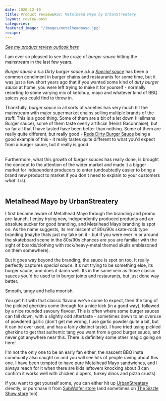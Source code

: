 ```yaml
---
date: 2020-12-10
title: Product review&#58; Metalhead Mayo by UrbanStreatery
layout: review-post
categories:
featured_image: "/images/metalheadmayo.jpg"
recipe:
---
```


_<a href="{{site.baseurl}}/about#product-reviews">See my product review outlook here</a>_

I am ever so pleased to see the craze of _burger sauce_ hitting the mainstream in the last few years.

_Burger sauce_ a.k.a _Dirty burger sauce_ a.k.a _<a href="https://youtu.be/QkB-rpAUbK8?t=6" target="_blank">Special sauce</a>_ has been a common condiment in burger chains and restaurants for some time, but it was just a few short years ago that if you wanted some kind of _dirty burger sauce_ at home, you were left trying to make it for yourself - normally resorting to some varying mix of ketchup, mayo and whatever kind of BBQ spices you could find to throw in.

Thankfully, _burger sauce_ in all sorts of varieties has very much hit the mainstream with major supermarket chains selling multiple brands of the stuff. This is a good thing. Some of them are a bit of a let down (Hellmans Burger sauce), some of them taste overly artificial (Heinz Baconnaise), but so far all that I have tasted have been better than nothing. Some of them are really quite different, but really good - <a href="https://shop.truebarbecue.com/collections/sauces/products/reds-dirty-burger-sauce?utm_source=robbishfood" target="_blank">Reds Dirty Burger Sauce</a> being a good example of this - it really tastes quite different to what you'd expect from a burger sauce, but it really is good.
<br>
<br>

Furthermore, what this growth of _burger sauces_ has really done, is brought the concept to the attention of the wider market and made it a bigger market for independent producers to enter (undoubtedly easier to bring a brand new product to market if you don't need to explain to your customers _what_ it is).
<br>
<br>

## Metalhead Mayo by UrbanStreatery
I first became aware of Metalhead Mayo through the branding and promo pre-launch. I enjoy trying new, independently produced products and an absolute sucker for good branding, and Metalhead Mayo branding is spot on. As the name suggests, its reminiscent of 80s/90s skate-rock type branding (maybe thats just my take on it - but if you were ever in or around the skateboard scene in the 80s/90s chances are you are familiar with the sight of boards/clothing with rock/heavy-metal themed skulls emblazoned on them somewhere).

But it goes way beyond the branding, the sauce is spot on too. It really perfectly captures _special sauce_. It's not trying to be something else, its burger sauce, and does it damn well. Its in the same vein as those classic sauces you'd be used to in burger joints and restaurants, but just done way better.

Smooth, tangy and hella moorish.

You get hit with that classic flavour we've come to expect, then the tang of the pickled gherkins come through for a nice kick (in a good way), followed by a nice rounded savoury flavour. This is often where some burger sauces can fall down, with a slightly odd aftertaste - sometimes down to an overuse of powdered garlic (don't get me wrong, I use garlic powder quite a bit, but it can be over used, and has a fairly distinct taste). I have tried using pickled gherkins to get that authentic tang you want from a good burger sauce, and never got anywhere near this.  There is definitely some other magic going on here!

I'm not the only one to be an early fan either, the nascent BBQ insta community also caught on and you will see lots of people raving about this one. I have been tempted to have pure Metalhead Mayo sandwiches, and I always reach for it when there are kids leftovers knocking about (I can confirm it works well with chicken dippers, turkey dinos and pizza crusts).


If you want to get yourself some, you can either hit up <a href="https://www.instagram.com/urbanstreatery/" target="_blank">UrbanStreatery</a> directly, or purchase it from <a href="https://www.subwolfer.co.uk/shop/sauces?utm_source=robbishfood" target="_blank">SubWolfer store</a> (and sometimes on <a href="https://thesizzleshow.co.uk/sauces?utm_source=robbishfood" target="_blank">The Sizzle Show store</a> too)
